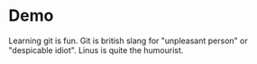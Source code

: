 # Demo

Learning git is fun. 
Git is british slang for "unpleasant person" or "despicable idiot".
Linus is quite the humourist.
